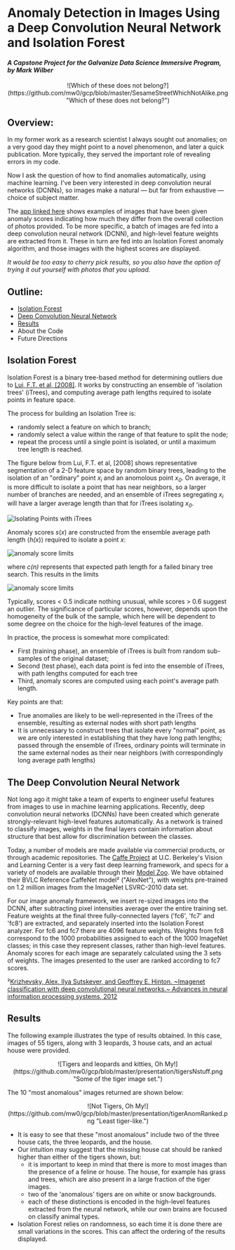 # Anomaly Detection in Images Using a Deep Convolution Neural Network and Isolation Forest

#### *A Capstone Project for the Galvanize Data Science Immersive Program, by Mark Wilber*

<center>
![Which of these does not belong?](https://github.com/mw0/gcp/blob/master/SesameStreetWhichNotAlike.png "Which of these does not belong?")
</center>

## Overview:

In my former work as a research scientist I always sought out anomalies; on a very good day they might point to a novel phenomenon, and later a quick publication. More typically, they served the important role of revealing errors in my code.  
  
Now I ask the question of how to find anomalies automatically, using machine learning. I've been very interested in deep convolution neural networks (DCNNs), so images make a natural &mdash; but far from exhaustive &mdash; choice of subject matter. 

The [app linked here](http://www.rustytrephine.info "Try this App! ") shows examples of images that have been given anomaly scores indicating how much they differ from the overall collection of photos provided.
To be more specific, a batch of images are fed into a deep convolution neural network (DCNN), and high-level feature weights are extracted from it. These in turn are fed into an Isolation Forest anomaly algorithm, and those images with the highest scores are displayed.

*It would be too easy to cherry pick results, so you also have the option of trying it out yourself with photos that you upload.*

## Outline:
* <a href="#iForest">Isolation Forest</a>
* <a href="#DCNN">Deep Convolution Neural Network</a>
* <a href="#results">Results</a>
* About the Code
* Future Directions

## <a name="iForest">Isolation Forest</a>

Isolation Forest is a binary tree-based method for determining outliers due to [Lui, F.T. et al, \[2008\]](http://cs.nju.edu.cn/zhouzh/zhouzh.files/publication/icdm08b.pdf?q=isolation).
It works by constructing an ensemble of 'isolation trees' (iTrees), and computing average path lengths required to isolate points in feature space.

The process for building an Isolation Tree is:
* randomly select a feature on which to branch;
* randomly select a value within the range of that feature to split the node;
* repeat the process until a single point is isolated, or until a maximum tree length is reached.

The figure below from Lui, F.T. et al, [2008] shows representative segmentation of a 2-D feature space by random binary trees, leading to the isolation of an "ordinary" point <em>x<sub>i</sub></em> and an anomolous point <em>x<sub>0</sub></em>.
On average, it is more difficult to isolate a point that has near neighbors, so a larger number of branches are needed, and an ensemble of iTrees segregating <em>x<sub>i</sub></em> will have a larger average length than that for iTrees isolating <em>x<sub>0</sub></em>.

![Isolating Points with iTrees](https://github.com/mw0/gcp/blob/master/presentation/ITreeIsolatingPoints.png)

Anomaly scores <em>s</em>(<em>x</em>) are constructed from the ensemble average path length &lang;<em>h(</em><em>x</em>)&rang; required to isolate a point <em>x</em>:

![anomaly score limits](https://github.com/mw0/gcp/blob/master/presentation/sxn.png)

where *c(n)* represents that expected path length for a failed binary tree search. This results in the limits

![anomaly score limits](https://github.com/mw0/gcp/blob/master/presentation/sx.png)

Typically, scores < 0.5 indicate nothing unusual, while scores > 0.6 suggest an outlier.
The significance of particular scores, however, depends upon the homogeneity of the bulk of the sample, which here will be dependent to some degree on the choice for the high-level features of the image.  
  
In practice, the process is somewhat more complicated:

* First (training phase), an ensemble of iTrees is built from random sub-samples of the original dataset;
* Second (test phase), each data point is fed into the ensemble of iTrees, with path lengths computed for each tree
* Third, anomaly scores are computed using each point's average path length.  
  
Key points are that:
* True anomalies are likely to be well-represented in the iTrees of the ensemble, resulting as external nodes with short path lengths
* It is unnecessary to construct trees that isolate every "normal" point, as we are only interested in establishing that they have long path lengths; passed through the ensemble of iTrees, ordinary points will terminate in the same external nodes as their near neighbors (with correspondingly long average path lengths)

##  <a name="DCNN">The Deep Convolution Neural Network</a>

Not long ago it might take a team of experts to engineer useful features from images to use in machine learning applications.
Recently, deep convolution neural networks (DCNNs) have been created which generate strongly-relevant high-level features automatically.
As a network is trained to classify images, weights in the final layers contain information about structure that best allow for discrimination between the classes.

Today, a number of models are made available via commercial products, or through academic repositories.
The [Caffe Project](http://caffe.berkeleyvision.org/) at U.C. Berkeley's Vision and Learning Center is a very fast deep learning framework, and specs for a variety of models are available through their [Model Zoo](http://caffe.berkeleyvision.org/model_zoo.html).
We have obtained their BVLC Reference CaffeNet model&sup2; ("AlexNet"), with weights pre-trained on 1.2 million images from the ImageNet LSVRC-2010 data set.

For our image anomaly framework, we insert re-sized images into the DCNN, after subtracting pixel intensities average over the entire training set.
Feature weights at the final three fully-connected layers ('fc6', 'fc7' and 'fc8') are extracted, and separately inserted into the Isolation Forest analyzer.
For fc6 and fc7 there are 4096 feature weights.
Weights from fc8 correspond to the 1000 probabilities assigned to each of the 1000 ImageNet classes; in this case they represent classes, rather than high-level features.
Anomaly scores for each image are separately calculated using the 3 sets of weights. The images presented to the user are ranked according to fc7 scores.

&sup2;[Krizhevsky, Alex, Ilya Sutskever, and Geoffrey E. Hinton. ~Imagenet classification with deep convolutional neural networks.~ Advances in neural information processing systems, 2012](http://www.cs.toronto.edu/~fritz/absps/imagenet.pdf)

## <a name="#results">Results</a>

The following example illustrates the type of results obtained.
In this case, images of 55 tigers, along with 3 leopards, 3 house cats, and an actual house were provided.

<center>
![Tigers and leopards and kitties, Oh My!](https://github.com/mw0/gcp/blob/master/presentation/tigersNstuff.png "Some of the tiger image set.")
</center>

The 10 "most anomalous" images returned are shown below:

<center>
![Not Tigers, Oh My!](https://github.com/mw0/gcp/blob/master/presentation/tigerAnomRanked.png "Least tiger-like.")
</center>

* It is easy to see that these "most anomalous" include two of the three house cats, the three leopards, and the house.
* Our intuition may suggest that the missing house cat should be ranked higher than either of the tigers shown, but:
  * it is important to keep in mind that there is more to most images than the presence of a feline or house. The house, for example has grass and trees, which are also present in a large fraction of the tiger images.
  * two of the 'anomalous' tigers are on white or snow backgrounds.
  * each of these distinctions is encoded in the high-level features extracted from the neural network, while our own brains are focused on classify animal types.
* Isolation Forest relies on randomness, so each time it is done there are small variations in the scores. This can affect the ordering of the results displayed.
